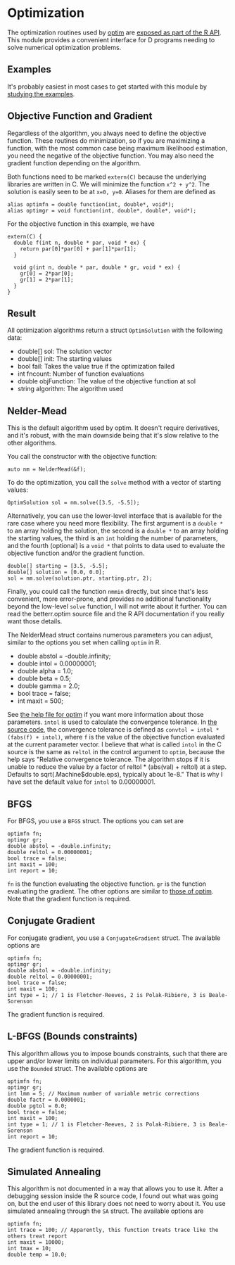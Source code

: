 # Optimization

The optimization routines used by [optim](https://web.mit.edu/~r/current/lib/R/library/stats/html/optim.html) are [exposed as part of the R API](https://rstudio.github.io/r-manuals/r-exts/The-R-API.html#optimization). This module provides a convenient interface for D programs needing to solve numerical optimization problems.

## Examples

It's probably easiest in most cases to get started with this module by [studying the examples](https://github.com/bachmeil/betterr/blob/main/testing/testoptim.d).

## Objective Function and Gradient

Regardless of the algorithm, you always need to define the objective function. These routines do minimization, so if you are maximizing a function, with the most common case being maximum likelihood estimation, you need the negative of the objective function. You may also need the gradient function depending on the algorithm.

Both functions need to be marked `extern(C)` because the underlying libraries are written in C. We will minimize the function `x^2 + y^2`. The solution is easily seen to be at `x=0, y=0`. Aliases for them are defined as

```
alias optimfn = double function(int, double*, void*);
alias optimgr = void function(int, double*, double*, void*);
```

For the objective function in this example, we have

```
extern(C) {
  double f(int n, double * par, void * ex) {
    return par[0]*par[0] + par[1]*par[1];
  }

  void g(int n, double * par, double * gr, void * ex) {
    gr[0] = 2*par[0];
    gr[1] = 2*par[1];
  }
}
```

## Result

All optimization algorithms return a struct `OptimSolution` with the following data:

- double[] sol: The solution vector
- double[] init: The starting values
- bool fail: Takes the value true if the optimization failed
- int fncount: Number of function evaluations
- double objFunction: The value of the objective function at sol
- string algorithm: The algorithm used

## Nelder-Mead

This is the default algorithm used by optim. It doesn't require derivatives, and it's robust, with the main downside being that it's slow relative to the other algorithms.

You call the constructor with the objective function:

```
auto nm = NelderMead(&f);
```

To do the optimization, you call the `solve` method with a vector of starting values:

```
OptimSolution sol = nm.solve([3.5, -5.5]);
```

Alternatively, you can use the lower-level interface that is available for the rare case where you need more flexibility. The first argument is a `double *` to an array holding the solution, the second is a `double *` to an array holding the starting values, the third is an `int` holding the number of parameters, and the fourth (optional) is a `void *` that points to data used to evaluate the objective function and/or the gradient function.

```
double[] starting = [3.5, -5.5];
double[] solution = [0.0, 0.0];
sol = nm.solve(solution.ptr, starting.ptr, 2);
```

Finally, you could call the function `nmmin` directly, but since that's less convenient, more error-prone, and provides no additional functionality beyond the low-level `solve` function, I will not write about it further. You can read the betterr.optim source file and the R API documentation if you really want those details.

The NelderMead struct contains numerous parameters you can adjust, similar to the options you set when calling `optim` in R.

- double abstol = -double.infinity;
- double intol = 0.00000001;
- double alpha = 1.0;
- double beta = 0.5;
- double gamma = 2.0;
- bool trace = false;
- int maxit = 500;

See [the help file for optim](https://web.mit.edu/~r/current/lib/R/library/stats/html/optim.html) if you want more information about those parameters. `intol` is used to calculate the convergence tolerance. In [the source code](https://github.com/wch/r-source/blob/8d985707638d3e1b20df24fe48c7e47347656f8f/src/appl/optim.c#L302), the convergence tolerance is defined as `convtol = intol * (fabs(f) + intol)`, where `f` is the value of the objective function evaluated at the current parameter vector. I believe that what is called `intol` in the C source is the same as `reltol` in the control argument to `optim`, because the help says "Relative convergence tolerance. The algorithm stops if it is unable to reduce the value by a factor of reltol * (abs(val) + reltol) at a step. Defaults to sqrt(.Machine$double.eps), typically about 1e-8." That is why I have set the default value for `intol` to 0.00000001.

## BFGS

For BFGS, you use a `BFGS` struct. The options you can set are

```
optimfn fn;
optimgr gr;
double abstol = -double.infinity;
double reltol = 0.00000001;
bool trace = false;
int maxit = 100;
int report = 10;
```

`fn` is the function evaluating the objective function. `gr` is the function evaluating the gradient. The other options are similar to [those of optim](https://web.mit.edu/~r/current/lib/R/library/stats/html/optim.html). Note that the gradient function is required.

## Conjugate Gradient

For conjugate gradient, you use a `ConjugateGradient` struct. The available options are

```
optimfn fn;
optimgr gr;
double abstol = -double.infinity;
double reltol = 0.00000001;
bool trace = false;
int maxit = 100;
int type = 1; // 1 is Fletcher-Reeves, 2 is Polak-Ribiere, 3 is Beale-Sorenson
```

The gradient function is required.

## L-BFGS (Bounds constraints)

This algorithm allows you to impose bounds constraints, such that there are upper and/or lower limits on individual parameters. For this algorithm, you use the `Bounded` struct. The available options are

```
optimfn fn;
optimgr gr;
int lmm = 5; // Maximum number of variable metric corrections
double factr = 0.0000001;
double pgtol = 0.0;
bool trace = false;
int maxit = 100;
int type = 1; // 1 is Fletcher-Reeves, 2 is Polak-Ribiere, 3 is Beale-Sorenson
int report = 10;
```

The gradient function is required.

## Simulated Annealing

This algorithm is not documented in a way that allows you to use it. After a debugging session inside the R source code, I found out what was going on, but the end user of this library does not need to worry about it. You use simulated annealing through the `SA` struct. The available options are

```
optimfn fn;
int trace = 100; // Apparently, this function treats trace like the others treat report
int maxit = 10000;
int tmax = 10;
double temp = 10.0;
```



